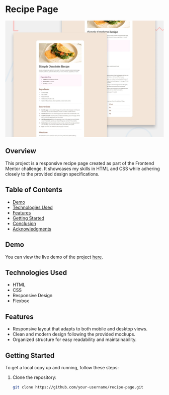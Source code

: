 # Recipe Page

![Design preview for the Recipe page coding challenge](./preview.jpg)

## Overview

This project is a responsive recipe page created as part of the Frontend Mentor challenge. It showcases my skills in HTML and CSS while adhering closely to the provided design specifications.

## Table of Contents

- [Demo](#demo)
- [Technologies Used](#technologies-used)
- [Features](#features)
- [Getting Started](#getting-started)
- [Conclusion](#conclusion)
- [Acknowledgments](#acknowledgments)

## Demo

You can view the live demo of the project [here](https://salehjoseph.github.io/recipe-page-hub).

## Technologies Used

- HTML
- CSS
- Responsive Design
- Flexbox

## Features

- Responsive layout that adapts to both mobile and desktop views.
- Clean and modern design following the provided mockups.
- Organized structure for easy readability and maintainability.

## Getting Started

To get a local copy up and running, follow these steps:

1. Clone the repository:
   ```bash
   git clone https://github.com/your-username/recipe-page.git

